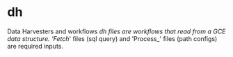 # dh
Data Harvesters and workflows
_dh files are workflows that read from a GCE data structure. 'Fetch_' files (sql query) and 'Process_' files (path configs) are required inputs. 
